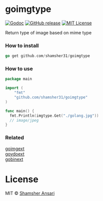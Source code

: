 # goimgtype

[![Godoc](http://img.shields.io/badge/godoc-reference-blue.svg?style=flat)](https://godoc.org/github.com/shamsher31/goimgtype)
[![GitHub release](http://img.shields.io/github/release/shamsher31/goimgtype.svg?style=flat-square)](release)
[![MIT License](http://img.shields.io/badge/license-MIT-blue.svg?style=flat-square)](license)

Return type of image based on mime type

### How to install
```go
go get github.com/shamsher31/goimgtype
```

### How to use
```go
package main

import (
	"fmt"
	"github.com/shamsher31/goimgtype"
)

func main() {
  fmt.Println(imgtype.Get("./golang.jpg"))
  // image/jpeg
}
```

### Related
[goimgext](https://github.com/shamsher31/goimgext)<br>
[govdoext](https://github.com/shamsher31/govdoext)<br>
[gobinext](https://github.com/shamsher31/gobinext)<br>

# License
MIT © [Shamsher Ansari](https://github.com/shamsher31)
